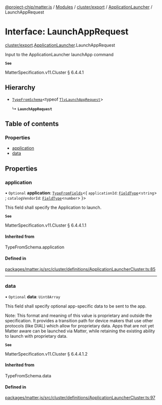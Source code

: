 [@project-chip/matter.js](../README.md) / [Modules](../modules.md) / [cluster/export](../modules/cluster_export.md) / [ApplicationLauncher](../modules/cluster_export.ApplicationLauncher.md) / LaunchAppRequest

# Interface: LaunchAppRequest

[cluster/export](../modules/cluster_export.md).[ApplicationLauncher](../modules/cluster_export.ApplicationLauncher.md).LaunchAppRequest

Input to the ApplicationLauncher launchApp command

**`See`**

MatterSpecification.v11.Cluster § 6.4.4.1

## Hierarchy

- [`TypeFromSchema`](../modules/tlv_export.md#typefromschema)\<typeof [`TlvLaunchAppRequest`](../modules/cluster_export.ApplicationLauncher.md#tlvlaunchapprequest)\>

  ↳ **`LaunchAppRequest`**

## Table of contents

### Properties

- [application](cluster_export.ApplicationLauncher.LaunchAppRequest.md#application)
- [data](cluster_export.ApplicationLauncher.LaunchAppRequest.md#data)

## Properties

### application

• `Optional` **application**: [`TypeFromFields`](../modules/tlv_export.md#typefromfields)\<\{ `applicationId`: [`FieldType`](tlv_export.FieldType.md)\<`string`\> ; `catalogVendorId`: [`FieldType`](tlv_export.FieldType.md)\<`number`\>  }\>

This field shall specify the Application to launch.

**`See`**

MatterSpecification.v11.Cluster § 6.4.4.1.1

#### Inherited from

TypeFromSchema.application

#### Defined in

[packages/matter.js/src/cluster/definitions/ApplicationLauncherCluster.ts:85](https://github.com/project-chip/matter.js/blob/0c058ae17fdba4c0b89b8b13c309011d51782299/packages/matter.js/src/cluster/definitions/ApplicationLauncherCluster.ts#L85)

___

### data

• `Optional` **data**: `Uint8Array`

This field shall specify optional app-specific data to be sent to the app.

Note: This format and meaning of this value is proprietary and outside the specification. It provides a
transition path for device makers that use other protocols (like DIAL) which allow for proprietary data.
Apps that are not yet Matter aware can be launched via Matter, while retaining the existing ability to
launch with proprietary data.

**`See`**

MatterSpecification.v11.Cluster § 6.4.4.1.2

#### Inherited from

TypeFromSchema.data

#### Defined in

[packages/matter.js/src/cluster/definitions/ApplicationLauncherCluster.ts:97](https://github.com/project-chip/matter.js/blob/0c058ae17fdba4c0b89b8b13c309011d51782299/packages/matter.js/src/cluster/definitions/ApplicationLauncherCluster.ts#L97)
